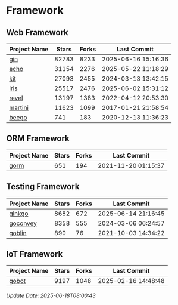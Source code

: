# Framework

## Web Framework
| Project Name | Stars | Forks | Last Commit |
| ------------ | ----- | ----- | ----------- |
| [gin](https://github.com/gin-gonic/gin) | 82783 | 8233 | 2025-06-16 15:16:36 |
| [echo](https://github.com/labstack/echo) | 31154 | 2276 | 2025-05-22 11:18:29 |
| [kit](https://github.com/go-kit/kit) | 27093 | 2455 | 2024-03-13 13:42:15 |
| [iris](https://github.com/kataras/iris) | 25517 | 2476 | 2025-06-02 15:31:12 |
| [revel](https://github.com/revel/revel) | 13197 | 1383 | 2022-04-12 20:53:30 |
| [martini](https://github.com/go-martini/martini) | 11623 | 1099 | 2017-01-21 21:58:54 |
| [beego](https://github.com/astaxie/beego) | 741 | 183 | 2020-12-13 11:36:23 |

## ORM Framework
| Project Name | Stars | Forks | Last Commit |
| ------------ | ----- | ----- | ----------- |
| [gorm](https://github.com/jinzhu/gorm) | 651 | 194 | 2021-11-20 01:15:37 |

## Testing Framework
| Project Name | Stars | Forks | Last Commit |
| ------------ | ----- | ----- | ----------- |
| [ginkgo](https://github.com/onsi/ginkgo) | 8682 | 672 | 2025-06-14 21:16:45 |
| [goconvey](https://github.com/smartystreets/goconvey) | 8358 | 555 | 2024-03-06 06:24:57 |
| [goblin](https://github.com/franela/goblin) | 890 | 76 | 2021-10-03 14:34:22 |

## IoT Framework
| Project Name | Stars | Forks | Last Commit |
| ------------ | ----- | ----- | ----------- |
| [gobot](https://github.com/hybridgroup/gobot) | 9197 | 1048 | 2025-02-16 14:48:48 |

*Update Date: 2025-06-18T08:00:43*
